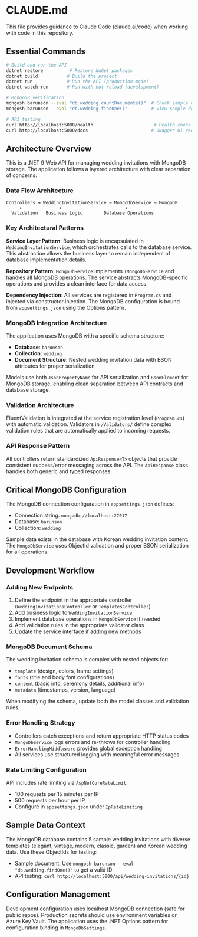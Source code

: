 # CLAUDE.md

This file provides guidance to Claude Code (claude.ai/code) when working with code in this repository.

## Essential Commands

```bash
# Build and run the API
dotnet restore          # Restore NuGet packages
dotnet build           # Build the project
dotnet run             # Run the API (production mode)
dotnet watch run       # Run with hot reload (development)

# MongoDB verification
mongosh barunson --eval "db.wedding.countDocuments()"  # Check sample data
mongosh barunson --eval "db.wedding.findOne()"         # View sample document

# API testing
curl http://localhost:5000/health                       # Health check
curl http://localhost:5000/docs                        # Swagger UI redirect
```

## Architecture Overview

This is a .NET 9 Web API for managing wedding invitations with MongoDB storage. The application follows a layered architecture with clear separation of concerns:

### Data Flow Architecture
```
Controllers → WeddingInvitationService → MongoDbService → MongoDB
     ↓              ↓                        ↓
  Validation   Business Logic        Database Operations
```

### Key Architectural Patterns

**Service Layer Pattern**: Business logic is encapsulated in `WeddingInvitationService`, which orchestrates calls to the database service. This abstraction allows the business layer to remain independent of database implementation details.

**Repository Pattern**: `MongoDbService` implements `IMongoDbService` and handles all MongoDB operations. The service abstracts MongoDB-specific operations and provides a clean interface for data access.

**Dependency Injection**: All services are registered in `Program.cs` and injected via constructor injection. The MongoDB configuration is bound from `appsettings.json` using the Options pattern.

### MongoDB Integration Architecture

The application uses MongoDB with a specific schema structure:
- **Database**: `barunson`
- **Collection**: `wedding`
- **Document Structure**: Nested wedding invitation data with BSON attributes for proper serialization

Models use both `JsonPropertyName` for API serialization and `BsonElement` for MongoDB storage, enabling clean separation between API contracts and database storage.

### Validation Architecture

FluentValidation is integrated at the service registration level (`Program.cs`) with automatic validation. Validators in `/Validators/` define complex validation rules that are automatically applied to incoming requests.

### API Response Pattern

All controllers return standardized `ApiResponse<T>` objects that provide consistent success/error messaging across the API. The `ApiResponse` class handles both generic and typed responses.

## Critical MongoDB Configuration

The MongoDB connection configuration in `appsettings.json` defines:
- Connection string: `mongodb://localhost:27017`
- Database: `barunson`
- Collection: `wedding`

Sample data exists in the database with Korean wedding invitation content. The `MongoDbService` uses ObjectId validation and proper BSON serialization for all operations.

## Development Workflow

### Adding New Endpoints
1. Define the endpoint in the appropriate controller (`WeddingInvitationsController` or `TemplatesController`)
2. Add business logic to `WeddingInvitationService`
3. Implement database operations in `MongoDbService` if needed
4. Add validation rules in the appropriate validator class
5. Update the service interface if adding new methods

### MongoDB Document Schema
The wedding invitation schema is complex with nested objects for:
- `template` (design, colors, frame settings)
- `fonts` (title and body font configurations)
- `content` (basic info, ceremony details, additional info)
- `metadata` (timestamps, version, language)

When modifying the schema, update both the model classes and validation rules.

### Error Handling Strategy
- Controllers catch exceptions and return appropriate HTTP status codes
- `MongoDbService` logs errors and re-throws for controller handling
- `ErrorHandlingMiddleware` provides global exception handling
- All services use structured logging with meaningful error messages

### Rate Limiting Configuration
API includes rate limiting via `AspNetCoreRateLimit`:
- 100 requests per 15 minutes per IP
- 500 requests per hour per IP
- Configure in `appsettings.json` under `IpRateLimiting`

## Sample Data Context

The MongoDB database contains 5 sample wedding invitations with diverse templates (elegant, vintage, modern, classic, garden) and Korean wedding data. Use these ObjectIds for testing:
- Sample document: Use `mongosh barunson --eval "db.wedding.findOne()"` to get a valid ID
- API testing: `curl http://localhost:5000/api/wedding-invitations/{id}`

## Configuration Management

Development configuration uses localhost MongoDB connection (safe for public repos). Production secrets should use environment variables or Azure Key Vault. The application uses the .NET Options pattern for configuration binding in `MongoDbSettings`.